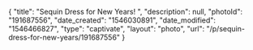 {
    "title": "Sequin Dress for New Years! ",
    "description": null,
    "photoId": "191687556",
    "date_created": "1546030891",
    "date_modified": "1546466827",
    "type": "captivate",
    "layout": "photo",
    "url": "\/p\/sequin-dress-for-new-years\/191687556"
}